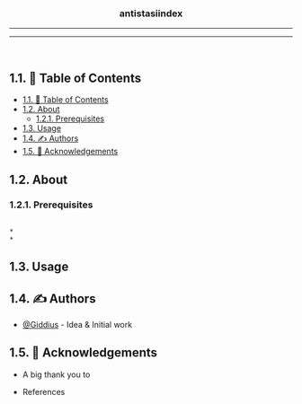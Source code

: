 <h3 align="center">antistasiindex</h3>

---

---

<p align="center">
    <br>
</p>

## 1.1. 📝 Table of Contents

- [1.1. 📝 Table of Contents](#11--table-of-contents)
- [1.2. About <a name = "about"></a>](#12-about-)
  - [1.2.1. Prerequisites](#121-prerequisites)
- [1.3. Usage <a name="usage"></a>](#13-usage-)
- [1.4. ✍️ Authors <a name = "authors"></a>](#14-️-authors-)
- [1.5. 🎉 Acknowledgements <a name = "acknowledgement"></a>](#15--acknowledgements-)

## 1.2. About <a name = "about"></a>

### 1.2.1. Prerequisites

```

*
*

```

## 1.3. Usage <a name="usage"></a>

[comment]: <> ( 🚀 Deployment <a name = "deployment"></a>)

[comment]: <> ( ⛏️ Built Using <a name = "built_using"></a>)

## 1.4. ✍️ Authors <a name = "authors"></a>

-   [@Giddius](https://github.com/Giddius) - Idea & Initial work

## 1.5. 🎉 Acknowledgements <a name = "acknowledgement"></a>

-   A big thank you to

-   References